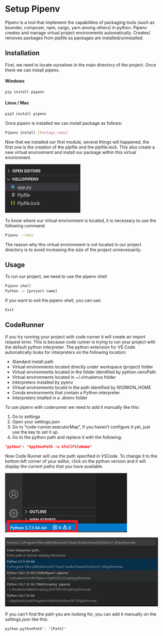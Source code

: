 # Setup Pipenv

Pipenv is a tool that implement the capabilities of packaging tools (such as bounder, composer, npm, cargo, yarn among others) in python.
Pipenv creates and manage virtual project environments automatically. Creates/ removes packages from pipfile as packages are installed/uninstalled. 


## Installation

First, we need to locate ourselves in the main directory of the project. Once there we can install pipenv.

#### Windows
```bash
pip install pipenv
```

#### Linux / Mac

```bash
pip3 install pipenv
```

Once pipenv is installed we can install package as follows:

```bash
Pipenv install [Package_name]
```

Now that we installed our first module, several things will happened, the first one is the creation of the pipfile and the pipfile.lock. This also create a new virtual environment and install our package within this virtual environment.

![pipfile](https://github.com/JosueDLA/PipenvSetup/raw/master/Images/pipfile.png)

To know where our virtual environment is located, it is necessary to use the following command:

```bash
Pipenv --venv
```

The reason why this virtual environment is not located in our project directory is to avoid increasing the size of the project unnecessarily.

## Usage
To run our project, we need to use the pipenv shell

```bash
Pipenv shell
Python -u [project name]
```

If you want to exit the pipenv shell, you can use:

```bash
Exit
```

## CodeRunner
If you try running your project with code runner it will create an import request error. This is because code runner is trying to run your project with the default python interpreter.
The python extension for VS Code automatically looks for interpreters on the following location:

* Standard install path
* Virtual environments located directly under workspace (project) folder
* Virtual environments located in the folder identified by python.venvPath
* Virtual environments located in ~/.virtualenvs folder
* Interpreters installed by pyenv
* Virtual environments locatd in the path identified by WORKON_HOME
* Conda environments that contain a Python interpreter
* Interpreters intalled in a .direnv folder


To use pipenv with coderunner we need to add it manually like this:

1. Go to settings
2. Open your settings.json
3. Go to “code-runner.executorMap”, if you haven’t configure it yet, just use the key to set it up.
4. Go to the python path and replace it with the following:

```json
"python": "$pythonPath -u $fullFileName"
```

Now Code Runner will use the path specified in VSCode. To change it to the bottom left corner of your editor, click on the python version and it will display the current paths that you have available.

![interpreter](https://github.com/JosueDLA/PipenvSetup/raw/master/Images/interpreter.png)

![venv paths](https://github.com/JosueDLA/PipenvSetup/raw/master/Images/venv_paths.png)

If you can't find the path you are looking for, you can add it manually on the settings.json like this: 
```bash
python.pythonPath": "[Path]"
```
